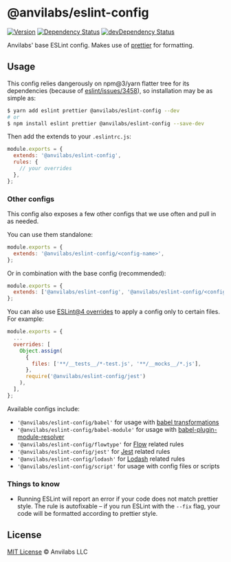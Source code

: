 # @anvilabs/eslint-config

[![Version](https://img.shields.io/npm/v/@anvilabs/eslint-config.svg)](http://npm.im/@anvilabs/eslint-config)
[![Dependency Status](https://david-dm.org/anvilabs/eslint-config/status.svg?path=packages/eslint-config)](https://david-dm.org/anvilabs/eslint-config?path=packages/eslint-config)
[![devDependency Status](https://david-dm.org/anvilabs/eslint-config/dev-status.svg?path=packages/eslint-config)](https://david-dm.org/anvilabs/eslint-config?path=packages/eslint-config&type=dev)

Anvilabs' base ESLint config. Makes use of [prettier](https://github.com/jlongster/prettier) for formatting.

## Usage

This config relies dangerously on npm@3/yarn flatter tree for its dependencies (because of [eslint/issues/3458](https://github.com/eslint/eslint/issues/3458)), so installation may be as simple as:

```bash
$ yarn add eslint prettier @anvilabs/eslint-config --dev
# or
$ npm install eslint prettier @anvilabs/eslint-config --save-dev
```

Then add the extends to your `.eslintrc.js`:

```js
module.exports = {
  extends: '@anvilabs/eslint-config',
  rules: {
    // your overrides
  },
};
```

### Other configs

This config also exposes a few other configs that we use often and pull in as needed.

You can use them standalone:

```js
module.exports = {
  extends: '@anvilabs/eslint-config/<config-name>',
};
```

Or in combination with the base config (recommended):

```js
module.exports = {
  extends: ['@anvilabs/eslint-config', '@anvilabs/eslint-config/<config-name>'],
};
```

You can also use [ESLint@4 overrides](http://eslint.org/docs/user-guide/configuring#configuration-based-on-glob-patterns) to apply a config only to certain files. For example:

```js
module.exports = {
  ...
  overrides: [
    Object.assign(
      {
        files: ['**/__tests__/*-test.js', '**/__mocks__/*.js'],
      },
      require('@anvilabs/eslint-config/jest')
    ),
  ],
};
```

Available configs include:

- `'@anvilabs/eslint-config/babel'` for usage with [babel transformations](https://github.com/babel/babel-eslint)
- `'@anvilabs/eslint-config/babel-module'` for usage with [babel-plugin-module-resolver](https://github.com/tleunen/babel-plugin-module-resolver)
- `'@anvilabs/eslint-config/flowtype'` for [Flow](https://flowtype.org/) related rules
- `'@anvilabs/eslint-config/jest'` for [Jest](https://facebook.github.io/jest/) related rules
- `'@anvilabs/eslint-config/lodash'` for [Lodash](https://lodash.com/) related rules
- `'@anvilabs/eslint-config/script'` for usage with config files or scripts

### Things to know

- Running ESLint will report an error if your code does not match prettier style. The rule is autofixable – if you run ESLint with the `--fix` flag, your code will be formatted according to prettier style.

## License

[MIT License](../../LICENSE) © Anvilabs LLC
